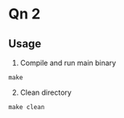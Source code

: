 # Qn 2

## Usage

1. Compile and run main binary

```shell
make
```

2. Clean directory

```shell
make clean
```

